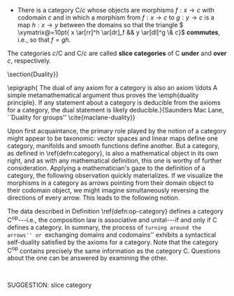 -  There is a category $\mathsf{C}/c$ whose objects are morphisms $f : x \to c$ with codomain $c$ and in which a morphism from $f : x \to c$ to $g : y \to c$ is a map $h : x \to y$ between the domains so that the triangle
$ \xymatrix@=10pt{ x \ar[rr]^h \ar[dr]_f && y \ar[dl]^g \\& c}$ **commutes**, i.e., so that $f = gh$.

The categories $c/\mathsf{C}$ and $\mathsf{C}/c$ are called **slice categories** of $\mathsf{C}$ **under** and **over** $c$, respectively.


\section{Duality}}

\epigraph{ The dual of any axiom for a category is also an axiom \ldots A simple metamathematical argument thus proves the \emph{duality principle}. If any statement about a category is deducible from the axioms for a category, the dual statement is likely deducible.}{Saunders Mac Lane, ``Duality for groups'' \cite{maclane-duality}}

Upon first acquaintance, the primary role played by the notion of a category might appear to be taxonomic: vector spaces and linear maps define one category, manifolds and smooth functions define another. But a category, as defined in \ref{defn:category}, is also a mathematical object in its own right, and as with any mathematical definition, this one is worthy of further consideration. Applying a mathematician's gaze to the definition of a category, the following observation quickly materializes. If we visualize the morphisms in a category as arrows pointing from their domain object to their codomain object, we might imagine simultaneously reversing  the directions of every arrow. This leads to the following notion.



The data described in Definition \ref{defn:op-category} defines a category $\mathsf{C}^\mathrm{op}$---i.e., the composition law is associative and unital---if and only if $\mathsf{C}$ defines a category. In summary, the process of ``turning around the arrows'' or ``exchanging domains and codomains'' exhibits a syntactical self-duality satisfied by the axioms for a category. Note that the category $\mathsf{C}^\mathrm{op}$ contains precisely the same information as the category $\mathsf{C}$. Questions about the one can be answered by examining the other.

 $\quad$


SUGGESTION: slice category